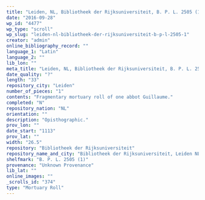 ```yaml
---
title: "Leiden, NL, Bibliotheek der Rijksuniversiteit, B. P. L. 2505 (1)"
date: "2016-09-28"
wp_id: "4477"
wp_type: "scroll"
wp_slug: "leiden-nl-bibliotheek-der-rijksuniversiteit-b-p-l-2505-1"
creator: "admin"
online_bibliography_record: ""
language_1: "Latin"
language_2: ""
lib_lon: ""
meta_title: "Leiden, NL, Bibliotheek der Rijksuniversiteit, B. P. L. 2505 (1)"
date_quality: "?"
length: "33"
repository_city: "Leiden"
number_of_pieces: "1"
contents: "Fragmentary mortuary roll of one abbot Guillaume."
completed: "N"
repository_nation: "NL"
orientation: ""
description: "Opisthographic."
prov_lon: ""
date_start: "1113"
prov_lat: ""
width: "26.5"
repository: "Bibliotheek der Rijksuniversiteit"
repository_name_and_city: "Bibliotheek der Rijksuniversiteit, Leiden NL"
shelfmark: "B. P. L. 2505 (1)"
provenance: "Unknown Provenance"
lib_lat: ""
online_images: ""
_scrolls_id: "374"
type: "Mortuary Roll"
---
```



